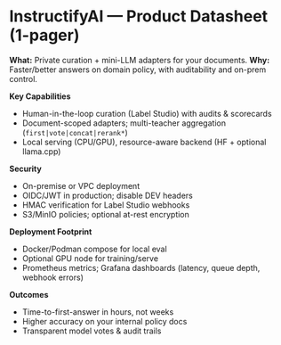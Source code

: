 # InstructifyAI — Product Datasheet (1-pager)

**What:** Private curation + mini-LLM adapters for your documents.
**Why:** Faster/better answers on domain policy, with auditability and on-prem control.

**Key Capabilities**

* Human-in-the-loop curation (Label Studio) with audits & scorecards
* Document-scoped adapters; multi-teacher aggregation (`first|vote|concat|rerank*`)
* Local serving (CPU/GPU), resource-aware backend (HF + optional llama.cpp)

**Security**

* On-premise or VPC deployment
* OIDC/JWT in production; disable DEV headers
* HMAC verification for Label Studio webhooks
* S3/MinIO policies; optional at-rest encryption

**Deployment Footprint**

* Docker/Podman compose for local eval
* Optional GPU node for training/serve
* Prometheus metrics; Grafana dashboards (latency, queue depth, webhook errors)

**Outcomes**

* Time-to-first-answer in hours, not weeks
* Higher accuracy on your internal policy docs
* Transparent model votes & audit trails
